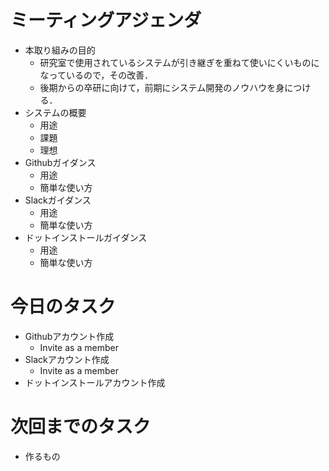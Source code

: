 # ミーティングアジェンダ

- 本取り組みの目的
  - 研究室で使用されているシステムが引き継ぎを重ねて使いにくいものになっているので，その改善．
  - 後期からの卒研に向けて，前期にシステム開発のノウハウを身につける．
- システムの概要
  - 用途
  - 課題
  - 理想
- Githubガイダンス
  - 用途 
  - 簡単な使い方
- Slackガイダンス
  - 用途
  - 簡単な使い方
- ドットインストールガイダンス
  - 用途
  - 簡単な使い方

# 今日のタスク

- Githubアカウント作成
  - Invite as a member 
- Slackアカウント作成
  - Invite as a member
- ドットインストールアカウント作成

# 次回までのタスク

- 作るもの

